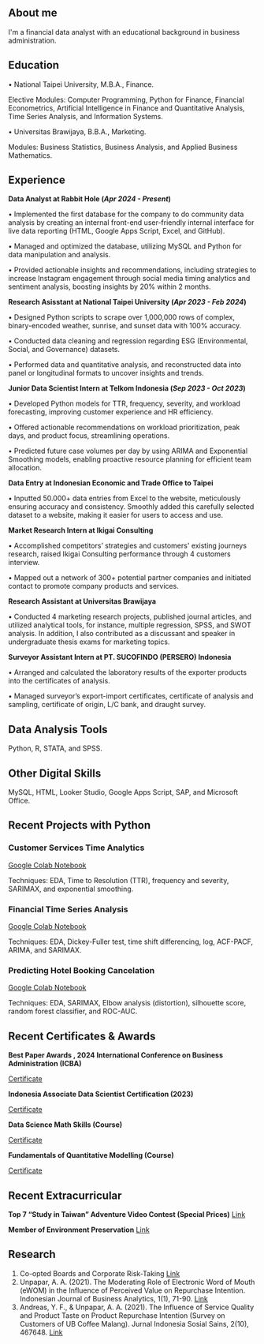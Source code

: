 ## About me
I'm a financial data analyst with an educational background in business administration.

## Education
• National Taipei University, M.B.A., Finance.

Elective Modules: Computer Programming, Python for Finance, Financial Econometrics, Artificial Intelligence in Finance and Quantitative Analysis, Time Series Analysis, and Information Systems.

• Universitas Brawijaya, B.B.A., Marketing.

Modules: Business Statistics, Business Analysis, and Applied Business Mathematics.

## Experience
**Data Analyst at Rabbit Hole (_Apr 2024 - Present_)**

• Implemented the first database for the company to do community data analysis by creating an internal front-end user-friendly internal interface for live data reporting (HTML, Google Apps Script, Excel, and GitHub).

• Managed and optimized the database, utilizing MySQL and Python for data manipulation and analysis.

• Provided actionable insights and recommendations, including strategies to increase Instagram engagement through social media timing analytics and sentiment analysis, boosting insights by 20% within 2 months.

**Research Asisstant at National Taipei University (_Apr 2023 - Feb 2024_)**

• Designed Python scripts to scrape over 1,000,000 rows of complex, binary-encoded weather, sunrise, and sunset data with 100% accuracy.

• Conducted data cleaning and regression regarding ESG (Environmental, Social, and Governance) datasets. 

• Performed data and quantitative analysis, and reconstructed data into panel or longitudinal formats to uncover insights and trends.

**Junior Data Scientist Intern at Telkom Indonesia (_Sep 2023 - Oct 2023_)**

• Developed Python models for TTR, frequency, severity, and workload forecasting, improving customer experience and HR efficiency.

• Offered actionable recommendations on workload prioritization, peak days, and product focus, streamlining operations.

• Predicted future case volumes per day by using ARIMA and Exponential Smoothing models, enabling proactive resource planning for efficient team allocation.

**Data Entry at Indonesian Economic and Trade Office to Taipei**

• Inputted 50.000+ data entries from Excel to the website, meticulously ensuring accuracy and consistency. Smoothly added this carefully selected dataset to a website, making it easier for users to access and use.
  
**Market Research Intern at Ikigai Consulting**

• Accomplished competitors’ strategies and customers' existing journeys research, raised Ikigai Consulting
performance through 4 customers interview.

• Mapped out a network of 300+ potential partner companies and initiated contact to promote company
products and services.

**Research Assistant at Universitas Brawijaya**

• Conducted 4 marketing research projects, published journal articles, and utilized analytical tools, for instance, multiple regression, SPSS, and SWOT analysis. In addition, I also contributed as a discussant and speaker in undergraduate thesis exams for marketing topics.
  
**Surveyor Assistant Intern at PT. SUCOFINDO (PERSERO) Indonesia**

• Arranged and calculated the laboratory results of the exporter products into the certificates of analysis.

• Managed surveyor’s export-import certificates, certificate of analysis and sampling, certificate of origin, L/C bank, and draught survey.

## Data Analysis Tools
Python, R, STATA, and SPSS.

## Other Digital Skills
MySQL, HTML, Looker Studio, Google Apps Script, SAP, and Microsoft Office.
  
## Recent Projects with Python
### Customer Services Time Analytics
[Google Colab Notebook](https://colab.research.google.com/drive/1zKrhto0OM6V56agUULaT05reMobv4PNe)

Techniques: EDA, Time to Resolution (TTR), frequency and severity, SARIMAX, and exponential smoothing.

### Financial Time Series Analysis
[Google Colab Notebook](https://colab.research.google.com/drive/1jy0mchSVVmY2UP39ANjDsp9RMPsLIMjE#scrollTo=eTtrlJCeBDs7)

Techniques: EDA, Dickey-Fuller test, time shift differencing, log, ACF-PACF, ARIMA, and SARIMAX.

### Predicting Hotel Booking Cancelation
[Google Colab Notebook](https://colab.research.google.com/drive/153X3CiPITSeNiuM_nAkVw7uH0M-FggRh#scrollTo=5eFaeCTp5wy2)

Techniques: EDA, SARIMAX, Elbow analysis (distortion), silhouette score, random forest classifier, and ROC-AUC.

## Recent Certificates & Awards
**Best Paper Awards , 2024 International Conference on Business Administration (ICBA)**

[Certificate](https://drive.google.com/file/d/1SiUQWqiZH1GePku4V9VDz7AuOYz9uvoe/view?usp=drive_link)

**Indonesia Associate Data Scientist Certification (2023)**

[Certificate](https://drive.google.com/file/d/1UmT4iBVIiMXRLah_r84XoH9PIKpRAMPp/view?usp=drive_link)

**Data Science Math Skills (Course)** 

[Certificate](https://www.coursera.org/account/accomplishments/verify/CEVB5DUEQ43V)

**Fundamentals of Quantitative Modelling (Course)**

[Certificate](https://www.coursera.org/account/accomplishments/verify/B7S6499BHFAL)

## Recent Extracurricular
**Top 7 “Study in Taiwan” Adventure Video Contest (Special Prices)**
[Link](https://www.studyintaiwan.org/news/content/132)

**Member of Environment Preservation**
[Link](https://drive.google.com/file/d/1iPrU_fh2IcWpLTAzGHGFgVd2quHE-aJC/view?usp=drive_link)

## Research
1. Co-opted Boards and Corporate Risk-Taking [Link](https://drive.google.com/file/d/1kB6K7prQCoBZNmrTsGvprfCH0scH-Oon/view?usp=drive_link)
2. Unpapar, A. A. (2021). The Moderating Role of Electronic Word of Mouth (eWOM) in the Influence of Perceived Value on Repurchase Intention. Indonesian Journal of Business Analytics, 1(1), 71-90. [Link](https://journal.formosapublisher.org/index.php/ijba/article/view/6)
3. Andreas, Y. F., & Unpapar, A. A. (2021). The Influence of Service Quality and Product Taste on Product Repurchase Intention (Survey on Customers of UB Coffee Malang). Jurnal Indonesia Sosial Sains, 2(10), 467648. [Link](https://jiss.publikasiindonesia.id/index.php/jiss/article/view/440)
